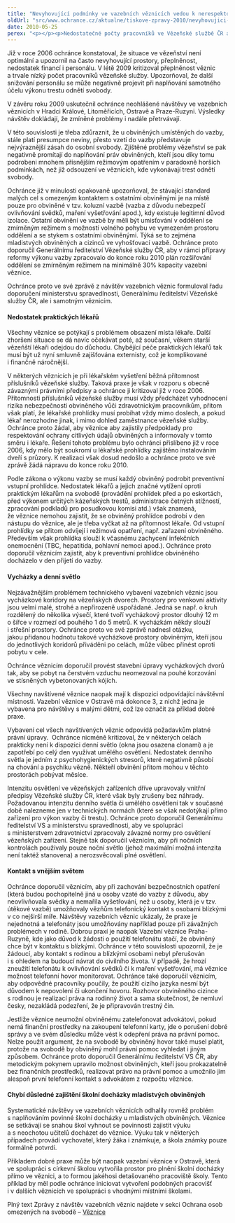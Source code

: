 ```yaml
---
title: "Nevyhovující podmínky ve vazebních věznicích vedou k nerespektování práv obviněných"
oldUrl: "src/www.ochrance.cz/aktualne/tiskove-zpravy-2010/nevyhovujici-podminky-ve-vazebnich-veznicich-vedou-k-nerespektovani-prav-obvinenych"
date: 2010-05-25
perex: "<p></p><p>Nedostatečné počty pracovníků ve Vězeňské službě ČR a rovněž nedostatečná kapacita věznic mají za následek nekvalitní naplňování práv obviněných, ale mají rovněž potenciál ohrozit i bezpečnost. Systematické návštěvy ve vazebních věznicích ukázaly, že v posledních čtyřech letech k žádnému posunu zatím nedošlo.</p>"
---
```


<!-- imported from the old website -->

<p></p><p>Již v roce 2006 ochránce konstatoval, že situace ve vězeňství není optimální a upozornil na často nevyhovující prostory, přeplněnost, nedostatek financí i personálu. V létě 2009 kritizoval přeplněnost věznic a trvale nízký počet pracovníků vězeňské služby. Upozorňoval, že další snižování personálu se může negativně projevit při naplňování samotného účelu výkonu trestu odnětí svobody.  </p><p>V závěru roku 2009 uskutečnil ochránce neohlášené návštěvy ve vazebních věznicích v Hradci Králové, Litoměřicích, Ostravě a Praze-Ruzyni. Výsledky návštěv dokládají, že zmíněné problémy i nadále přetrvávají. </p><p>V této souvislosti je třeba zdůraznit, že u obviněných umístěných do vazby, stále platí presumpce neviny, přesto vzetí do vazby představuje nejvýraznější zásah do osobní svobody. Zjištěné problémy vězeňství se pak negativně promítají do naplňování práv obviněných, kteří jsou díky tomu podrobeni mnohem přísnějším režimovým opatřením v paradoxně horších podmínkách, než již odsouzení ve věznicích, kde vykonávají trest odnětí svobody.</p><p>Ochránce již v minulosti opakovaně upozorňoval, že stávající standard malých cel s omezeným kontaktem s ostatními obviněnými je na místě pouze pro obviněné v tzv. koluzní vazbě (vazba z důvodu nebezpečí ovlivňování svědků, maření vyšetřování apod.), kdy existuje legitimní důvod izolace. Ostatní obvinění ve vazbě by měli být umisťování v oddělení se zmírněným režimem s možností volného pohybu ve vymezeném prostoru oddělení a se stykem s ostatními obviněnými. Týká se to zejména mladistvých obviněných a cizinců ve vyhošťovací vazbě. Ochránce proto doporučil Generálnímu ředitelství Vězeňské služby ČR, aby v rámci přípravy reformy výkonu vazby zpracovalo do konce roku 2010 plán rozšiřování oddělení se zmírněným režimem na minimálně 30% kapacity vazební věznice.</p><p>Ochránce proto ve své zprávě z návštěv vazebních věznic formuloval řadu doporučení ministerstvu spravedlnosti, Generálnímu ředitelství Vězeňské služby ČR, ale i samotným věznicím. </p><h4>Nedostatek praktických lékařů</h4><p>Všechny věznice se potýkají s problémem obsazení místa lékaře. Další zhoršení situace se dá navíc očekávat poté, až současní, věkem starší vězeňští lékaři odejdou do důchodu. Chybějící péče praktických lékařů tak musí být už nyní smluvně zajišťována externisty, což je komplikované i finančně náročnější. </p><p>V některých věznicích je při lékařském vyšetření běžná přítomnost příslušníků vězeňské služby. Taková praxe je však v rozporu s obecně závaznými právními předpisy a ochránce ji kritizoval již v roce 2006. Přítomnosti příslušníků vězeňské služby musí vždy předcházet vyhodnocení rizika nebezpečnosti obviněného vůči zdravotnickým pracovníkům, přitom však platí, že lékařské prohlídky musí probíhat vždy mimo doslech, a pokud lékař nerozhodne jinak, i mimo dohled zaměstnance vězeňské služby. Ochránce proto žádal, aby věznice aby zajistily předpoklady pro respektování ochrany citlivých údajů obviněných a informovaly v tomto směru i lékaře. Řešení tohoto problému bylo ochránci přislíbeno již v roce 2006, kdy mělo být soukromí u lékařské prohlídky zajištěno instalováním dveří s průzory. K realizaci však dosud nedošlo a ochránce proto ve své zprávě žádá nápravu do konce roku 2010. </p><p>Podle zákona o výkonu vazby se musí každý obviněný podrobit preventivní vstupní prohlídce. Nedostatek lékařů a jejich značné vytížení oproti praktickým lékařům na svobodě (provádění prohlídek před a po eskortách, před výkonem určitých kázeňských trestů, administrace četných stížností, zpracování podkladů pro posudkovou komisi atd.) však znamená, že věznice nemohou zajistit, že se obviněný prohlídce podrobí v den nástupu do věznice, ale je třeba vyčkat až na přítomnost lékaře. Od vstupní prohlídky se přitom odvíjejí i režimová opatření, např. zařazení obviněného. Především však prohlídka slouží k včasnému zachycení infekčních onemocnění (TBC, hepatitida, pohlavní nemoci apod.). Ochránce proto doporučil věznicím zajistit, aby k preventivní prohlídce obviněného docházelo v den přijetí do vazby.</p><h4>Vycházky a denní světlo</h4><p>Nejzávažnějším problémem technického vybavení vazebních věznic jsou vycházkové koridory na vězeňských dvorech. Prostory pro venkovní aktivity jsou velmi malé, strohé a nepřirozeně uspořádané. Jedná se např. o kruh rozdělený do několika výsečí, které tvoří vycházkový prostor dlouhý 12 m o šířce v rozmezí od pouhého 1 do 5 metrů. K vycházkám někdy slouží i střešní prostory. Ochránce proto ve své zprávě nadnesl otázku, jakou přidanou hodnotu takové vycházkové prostory obviněným, kteří jsou do jednotlivých koridorů přiváděni po celách, může vůbec přinést oproti pobytu v cele. </p><p>Ochránce věznicím doporučil provést stavební úpravy vycházkových dvorů tak, aby se pobyt na čerstvém vzduchu neomezoval na pouhé korzování ve stísněných vybetonovaných kójích.</p><p>Všechny navštívené věznice naopak mají k dispozici odpovídající návštěvní místnosti. Vazební věznice v Ostravě má dokonce 3, z nichž jedna je vybavena pro návštěvy s malými dětmi, což lze označit za příklad dobré praxe.</p><p>Vybavení cel všech navštívených věznic odpovídá požadavkům platné právní úpravy.  Ochránce nicméně kritizoval, že v některých celách prakticky není k dispozici denní světlo (okna jsou osazena clonami) a je zapotřebí po celý den využívat umělého osvětlení. Nedostatek denního světla je jedním z psychohygienických stresorů, které negativně působí na chování a psychiku vězně. Někteří obvinění přitom mohou v těchto prostorách pobývat měsíce.</p><p>Intenzitu osvětlení ve vězeňských zařízeních dříve upravovaly vnitřní předpisy Vězeňské služby ČR, které však byly zrušeny bez náhrady. Požadovanou intenzitu denního světla či umělého osvětlení tak v současné době nalezneme jen v technických normách (které se však nedotýkají přímo zařízení pro výkon vazby či trestu). Ochránce proto doporučil Generálnímu ředitelství VS a ministerstvu spravedlnosti, aby ve spolupráci s ministerstvem zdravotnictví zpracovaly závazné normy pro osvětlení vězeňských zařízení. Stejně tak doporučil věznicím, aby při nočních kontrolách používaly pouze noční světlo (jehož maximální možná intenzita není taktéž stanovena) a nerozsvěcovali plné osvětlení.</p><h4>Kontakt s vnějším světem</h4><p>Ochránce doporučil věznicím, aby při zachování bezpečnostních opatření (která budou pochopitelně jiná u osoby vzaté do vazby z důvodu, aby neovlivňovala svědky a nemařila vyšetřování, než u osoby, která je v tzv. útěkové vazbě) umožňovaly vězňům telefonický kontakt s osobami blízkými v co nejširší míře. Návštěvy vazebních věznic ukázaly, že praxe je nejednotná a telefonáty jsou umožňovány například pouze při závažných problémech v rodině. Dobrou praxí je naopak Vazební věznice Praha-Ruzyně, kde jako důvod k žádosti o použití telefonátu stačí, že obviněný chce být v kontaktu s blízkými. Ochránce v této souvislosti upozornil, že je žádoucí, aby kontakt s rodinou a blízkými osobami nebyl přerušován i s ohledem na budoucí návrat do civilního života. V případě, že hrozí zneužití telefonátu k ovlivňování svědků či k maření vyšetřování, má věznice možnost telefonní hovor monitorovat. Ochránce také doporučil věznicím, aby odpovědné pracovníky poučily, že použití cizího jazyka nesmí být důvodem k nepovolení či ukončení hovoru. Rozhovor obviněného cizince s rodinou je realizací práva na rodinný život a sama skutečnost, že nemluví česky, nezakládá podezření, že je připravován trestný čin.</p><p>Jestliže věznice neumožní obviněnému zatelefonovat advokátovi, pokud nemá finanční prostředky na zakoupení telefonní karty, jde o porušení dobré správy a ve svém důsledku může vést k odepření práva na právní pomoc. Nelze použít argument, že na svobodě by obviněný hovor také musel platit, protože na svobodě by obviněný mohl právní pomoc vyhledat i jiným způsobem. Ochránce proto doporučil Generálnímu ředitelství VS ČR, aby metodickým pokynem upravilo možnost obviněných, kteří jsou prokazatelně bez finančních prostředků, realizovat právo na právní pomoc a umožnilo jim alespoň první telefonní kontakt s advokátem z rozpočtu věznice.</p><h4>Chybí důsledné zajištění školní docházky mladistvých obviněných</h4><p>Systematické návštěvy ve vazebních věznicích odhalily rovněž problém s naplňováním povinné školní docházky u mladistvých obviněných. Věznice se setkávají se snahou škol vyhnout se povinnosti zajistit výuku a s neochotou učitelů docházet do věznice. Výuku tak v některých případech provádí vychovatel, který žáka i známkuje, a škola známky pouze formálně potvrdí. </p><p>Příkladem dobré praxe může být naopak vazební věznice v Ostravě, která ve spolupráci s církevní školou vytvořila prostor pro plnění školní docházky přímo ve věznici, a to formou jakéhosi detašovaného pracoviště školy. Tento příklad by měl podle ochránce iniciovat vytvoření podobných pracovišť i v dalších věznicích ve spolupráci s vhodnými místními školami.</p><p>Plný text Zprávy z návštěv vazebních věznic najdete v sekci Ochrana osob omezených na svobodě &ndash; <a href="https://www.ochrance.cz/ochrana-osob-omezenych-na-svobode/zarizeni/veznice/">Věznice</a></p>
